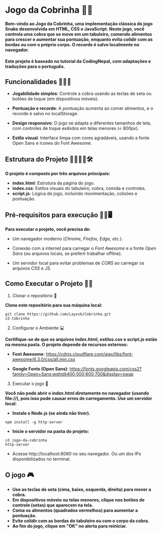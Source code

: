 # Jogo da Cobrinha 🐍🍎

__Bem-vindo ao Jogo da Cobrinha, uma implementação clássica do jogo Snake desenvolvida em HTML, CSS e JavaScript. Neste jogo, você controla uma cobra que se move em um tabuleiro, comendo alimentos para crescer e aumentar sua pontuação, enquanto evita colidir com as bordas ou com o próprio corpo. O recorde é salvo localmente no navegador.__

#### Este projeto é baseado no tutorial da CodingNepal, com adaptações e traduções para o português. 

## Funcionalidades 👩🏻‍💻

* **Jogabilidade simples**: Controle a cobra usando as teclas de seta ou botões de toque (em dispositivos móveis).

* **Pontuação e recorde**: A pontuação aumenta ao comer alimentos, e o recorde é salvo no localStorage.

* **Design responsivo**: O jogo se adapta a diferentes tamanhos de tela, com controles de toque exibidos em telas menores (< 800px).

* **Estilo visual**: Interface limpa com cores agradáveis, usando a fonte Open Sans e ícones do Font Awesome.

## Estrutura do Projeto 🫱🏼‍🫲🏼🛠️

__O projeto é composto por três arquivos principais:__

* **index.html**: Estrutura da página do jogo.
* **index.css**: Estilos visuais do tabuleiro, cobra, comida e controles.
* **script.js**: Lógica do jogo, incluindo movimentação, colisões e pontuação.


## Pré-requisitos para execução 🙏🏻🖥️

__Para executar o projeto, você precisa de:__

* Um navegador moderno (*Chrome, Firefox, Edge, etc*.).

* Conexão com a internet para carregar o *Font Awesome* e a fonte *Open Sans* (ou arquivos locais, se preferir trabalhar offline).

* Um servidor local para evitar problemas de *CORS* ao carregar os arquivos *CSS* e *JS*.

## Como Executar o Projeto 🏁🏅

1. Clonar o repositório 📖

__Clone este repositório para sua máquina local:__
```
git clone https://github.com/Layxsk/Cobrinha.git
cd Cobrinha
``` 
2. Configurar o Ambiente 💻

__Certifique-se de que os arquivos index.html, estilos.css e script.js estão na mesma pasta. O projeto depende de recursos externos:__

* **Font Awesome**: https://cdnjs.cloudflare.com/ajax/libs/font-awesome/6.3.0/css/all.min.css

* **Google Fonts (Open Sans)**: https://fonts.googleapis.com/css2?family=Open+Sans:wght@400;500;600;700&display=swap

3. Executar o jogo 🎯

__Você não pode abrir o index.html diretamente no navegador (usando file://), pois isso pode causar erros de carregamento. Use um servidor local:__

* **Instale o Node.js (se ainda não tiver).**
``` 
npm install -g http-server
``` 

* **Inicie o servidor na pasta do projeto:**

``` 
cd jogo-da-cobrinha
http-server
``` 

* Acesse http://localhost:8080 no seu navegador. Ou um dos IPs disponibilizados no terminal.

## O jogo 🎮

* __Use as teclas de seta (cima, baixo, esquerda, direita) para mover a cobra.__
* __Em dispositivos móveis ou telas menores, clique nos botões de controle (setas) que aparecem na tela.__
* __Coma os alimentos (quadrados vermelhos) para aumentar a pontuação.__
* __Evite colidir com as bordas do tabuleiro ou com o corpo da cobra.__
* __Ao fim do jogo, clique em "OK" no alerta para reiniciar.__

